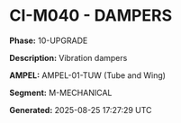 # CI-M040 - DAMPERS

**Phase:** 10-UPGRADE

**Description:** Vibration dampers

**AMPEL:** AMPEL-01-TUW (Tube and Wing)

**Segment:** M-MECHANICAL

**Generated:** 2025-08-25 17:27:29 UTC
